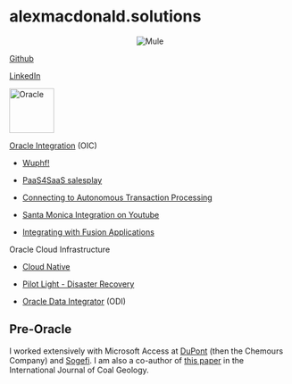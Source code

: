# alexmacdonald.solutions

<p align="center">
  <img src="https://media-exp1.licdn.com/dms/image/C5616AQGj3PqrgDMexw/profile-displaybackgroundimage-shrink_350_1400/0/1608401918895?e=1617235200&v=beta&t=DpS7jFPY_JYQCE5J3ovxD9W1bl3qeHtmG4gqOc68Clg" alt="Mule"/>
</p>

[Github](https://github.com/GaryHostt)

[LinkedIn](https://www.linkedin.com/in/robertamacdonald94/)

<p align="left">
  <img src="http://logos-download.com/wp-content/uploads/2016/03/Oracle_logo_logotype_wordmark.png" witdh = 250 height = 80 alt="Oracle"/>
</p>

[Oracle Integration](https://oic.alexmacdonald.solutions) (OIC)

  - [Wuphf!](https://www.youtube.com/watch?v=GT6uWYqJq6E)
  
  - [PaaS4SaaS salesplay](https://www.youtube.com/watch?v=zZk6SI7FADY)
  
  - [Connecting to Autonomous Transaction Processing](https://www.youtube.com/watch?v=-9nP2LaeOok)
  
  - [Santa Monica Integration on Youtube](https://www.youtube.com/channel/UCW04sPyVsthkrjPs_Gx-dFA)
  
  - [Integrating with Fusion Applications](https://medium.com/@alexmacdon94/laying-the-foundation-of-success-with-oracle-integration-erp-to-disparate-systems-dabad63abf7e)
  
Oracle Cloud Infrastructure

  - [Cloud Native](https://garyhostt.github.io/OCI_DevOps/)

  - [Pilot Light - Disaster Recovery](https://apexapps.oracle.com/pls/apex/dbpm/r/livelabs/view-workshop?wid=724)

  - [Oracle Data Integrator](https://garyhostt.github.io/Oracle_Data_Integrator/) (ODI)

## Pre-Oracle

I worked extensively with Microsoft Access at [DuPont](https://en.wikipedia.org/wiki/Dark_Waters_%282019_film%29) (then the Chemours Company) and [Sogefi](https://www.sogefigroup.com/en/index.html). I am also a co-author of [this paper](https://www.sciencedirect.com/science/article/abs/pii/S0166516216301033) in the International Journal of Coal Geology.
